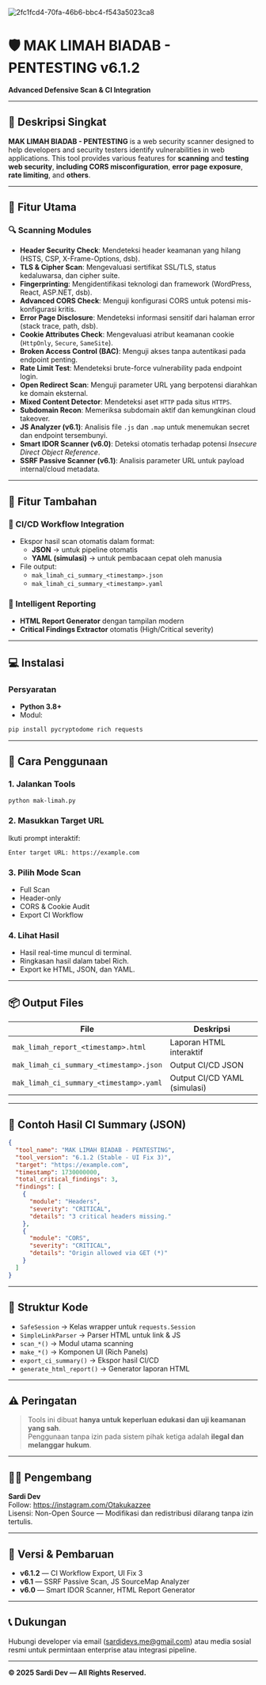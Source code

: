 ![2fc1fcd4-70fa-46b6-bbc4-f543a5023ca8](https://github.com/user-attachments/assets/e6eeeeb8-959e-48fc-b422-f8555643b0b2)


# 🛡️ MAK LIMAH BIADAB - PENTESTING v6.1.2
**Advanced Defensive Scan & CI Integration**

---

## 📘 Deskripsi Singkat
**MAK LIMAH BIADAB - PENTESTING** is a web security scanner designed to help developers and security testers identify vulnerabilities in web applications. This tool provides various features for **scanning** and **testing web security**, **including CORS misconfiguration**, **error page exposure**, **rate limiting**, and **others**. 

---

## 🚀 Fitur Utama

### 🔍 Scanning Modules
- **Header Security Check**: Mendeteksi header keamanan yang hilang (HSTS, CSP, X-Frame-Options, dsb).
- **TLS & Cipher Scan**: Mengevaluasi sertifikat SSL/TLS, status kedaluwarsa, dan cipher suite.
- **Fingerprinting**: Mengidentifikasi teknologi dan framework (WordPress, React, ASP.NET, dsb).
- **Advanced CORS Check**: Menguji konfigurasi CORS untuk potensi mis-konfigurasi kritis.
- **Error Page Disclosure**: Mendeteksi informasi sensitif dari halaman error (stack trace, path, dsb).
- **Cookie Attributes Check**: Mengevaluasi atribut keamanan cookie (`HttpOnly`, `Secure`, `SameSite`).
- **Broken Access Control (BAC)**: Menguji akses tanpa autentikasi pada endpoint penting.
- **Rate Limit Test**: Mendeteksi brute-force vulnerability pada endpoint login.
- **Open Redirect Scan**: Menguji parameter URL yang berpotensi diarahkan ke domain eksternal.
- **Mixed Content Detector**: Mendeteksi aset `HTTP` pada situs `HTTPS`.
- **Subdomain Recon**: Memeriksa subdomain aktif dan kemungkinan cloud takeover.
- **JS Analyzer (v6.1)**: Analisis file `.js` dan `.map` untuk menemukan secret dan endpoint tersembunyi.
- **Smart IDOR Scanner (v6.0)**: Deteksi otomatis terhadap potensi *Insecure Direct Object Reference*.
- **SSRF Passive Scanner (v6.1)**: Analisis parameter URL untuk payload internal/cloud metadata.

---

## 🧩 Fitur Tambahan

### 🧱 CI/CD Workflow Integration
- Ekspor hasil scan otomatis dalam format:
  - **JSON** → untuk pipeline otomatis
  - **YAML (simulasi)** → untuk pembacaan cepat oleh manusia  
- File output:  
  - `mak_limah_ci_summary_<timestamp>.json`  
  - `mak_limah_ci_summary_<timestamp>.yaml`

### 🧠 Intelligent Reporting
- **HTML Report Generator** dengan tampilan modern
- **Critical Findings Extractor** otomatis (High/Critical severity)

---

## 💻 Instalasi

### Persyaratan
- **Python 3.8+**
- Modul:
```bash
pip install pycryptodome rich requests
```

---

## 🧪 Cara Penggunaan

### 1. Jalankan Tools
```bash
python mak-limah.py
```

### 2. Masukkan Target URL
Ikuti prompt interaktif:
```
Enter target URL: https://example.com
```

### 3. Pilih Mode Scan
- Full Scan
- Header-only
- CORS & Cookie Audit
- Export CI Workflow

### 4. Lihat Hasil
- Hasil real-time muncul di terminal.
- Ringkasan hasil dalam tabel Rich.
- Export ke HTML, JSON, dan YAML.

---

## 📦 Output Files

| File | Deskripsi |
|------|-----------|
| `mak_limah_report_<timestamp>.html` | Laporan HTML interaktif |
| `mak_limah_ci_summary_<timestamp>.json` | Output CI/CD JSON |
| `mak_limah_ci_summary_<timestamp>.yaml` | Output CI/CD YAML (simulasi) |

---

## 🧰 Contoh Hasil CI Summary (JSON)

```json
{
  "tool_name": "MAK LIMAH BIADAB - PENTESTING",
  "tool_version": "6.1.2 (Stable - UI Fix 3)",
  "target": "https://example.com",
  "timestamp": 1730000000,
  "total_critical_findings": 3,
  "findings": [
    {
      "module": "Headers",
      "severity": "CRITICAL",
      "details": "3 critical headers missing."
    },
    {
      "module": "CORS",
      "severity": "CRITICAL",
      "details": "Origin allowed via GET (*)"
    }
  ]
}
```

---

## 🧩 Struktur Kode

- `SafeSession` → Kelas wrapper untuk `requests.Session`
- `SimpleLinkParser` → Parser HTML untuk link & JS
- `scan_*()` → Modul utama scanning
- `make_*()` → Komponen UI (Rich Panels)
- `export_ci_summary()` → Ekspor hasil CI/CD
- `generate_html_report()` → Generator laporan HTML

---

## ⚠️ Peringatan
> Tools ini dibuat **hanya untuk keperluan edukasi dan uji keamanan yang sah**.  
> Penggunaan tanpa izin pada sistem pihak ketiga adalah **ilegal dan melanggar hukum**.

---

## 🧑‍💻 Pengembang
**Sardi Dev**  
Follow: https://instagram.com/Otakukazzee  
Lisensi: Non-Open Source — Modifikasi dan redistribusi dilarang tanpa izin tertulis.

---

## 🧩 Versi & Pembaruan
- **v6.1.2** — CI Workflow Export, UI Fix 3  
- **v6.1** — SSRF Passive Scan, JS SourceMap Analyzer  
- **v6.0** — Smart IDOR Scanner, HTML Report Generator

---

## 📞 Dukungan
Hubungi developer via email (sardidevs.me@gmail.com) atau media sosial resmi untuk permintaan enterprise atau integrasi pipeline.

---

**© 2025 Sardi Dev — All Rights Reserved.**
